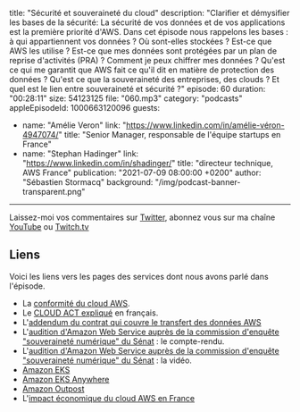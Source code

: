 title: "Sécurité et souveraineté du cloud"
description: "Clarifier et démysifier les bases de la sécurité: La sécurité de vos données et de vos applications est la première priorité d'AWS. Dans cet épisode nous rappelons les bases : à qui appartiennent vos données ? Où sont-elles stockées ? Est-ce que AWS les utilise ? Est-ce que mes données sont protégées par un plan de reprise d'activités (PRA) ? Comment je peux chiffrer mes données ?  Qu'est ce qui me garantit que AWS fait ce qu'il dit en matière de protection des données ? Qu'est ce que la souveraineté des entreprises, des clouds ? Et quel est le lien entre souveraineté et sécurité ?"
episode: 60
duration: "00:28:11"
size: 54123125
file: "060.mp3"
category: "podcasts"
appleEpisodeId: 1000663120096
guests:
  - name: "Amélie Veron"
    link: "https://www.linkedin.com/in/amélie-véron-4947074/"
    title: "Senior Manager, responsable de l'équipe startups en France"
  - name: "Stephan Hadinger"
    link: "https://www.linkedin.com/in/shadinger/"
    title: "directeur technique, AWS France"
publication: "2021-07-09 08:00:00 +0200"
author: "Sébastien Stormacq"
background: "/img/podcast-banner-transparent.png"
---

Laissez-moi vos commentaires sur [Twitter](https://twitter.com/sebsto), abonnez vous sur ma chaîne [YouTube](https://www.youtube.com/sebsto) ou [Twitch.tv](https://www.twitch.tv/sebAWS)

## Liens

Voici les liens vers les pages des services dont nous avons parlé dans l'épisode.

- La [conformité du cloud AWS](https://aws.amazon.com/fr/compliance/?nc1=h_ls).
- Le [CLOUD ACT expliqué](https://aws.amazon.com/fr/compliance/cloud-act/?nc1=h_ls) en français.
- L'[addendum du contrat qui couvre le transfert des données AWS](https://aws.amazon.com/fr/blogs/security/aws-and-eu-data-transfers-strengthened-commitments-to-protect-customer-data/?nc1=h_ls)
- L'[audition d'Amazon Web Service auprès de la commission d'enquête "souveraineté numérique" du Sénat](http://www.senat.fr/compte-rendu-commissions/20190902/ce_souverainete.html#toc7) : le compte-rendu.
- L'[audition d'Amazon Web Service auprès de la commission d'enquête "souveraineté numérique" du Sénat](http://videos.senat.fr/video.1287174_5d6c4586f4107.commission-d-enquete-souverainete-numerique) : la vidéo.
- [Amazon EKS](https://aws.amazon.com/fr/eks/?whats-new-cards.sort-by=item.additionalFields.postDateTime&whats-new-cards.sort-order=desc&eks-blogs.sort-by=item.additionalFields.createdDate&eks-blogs.sort-order=desc)
- [Amazon EKS Anywhere](https://aws.amazon.com/fr/eks/eks-anywhere/)
- [Amazon Outpost](https://aws.amazon.com/fr/outposts/)
- L'[impact économique du cloud AWS en France](https://awsfrance.publicfirst.co)
